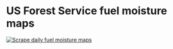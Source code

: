 # US Forest Service fuel moisture maps

[![Scrape daily fuel moisture maps](https://github.com/jeremiak/usfs-fuel-moisture/actions/workflows/daily.yml/badge.svg)](https://github.com/jeremiak/usfs-fuel-moisture/actions/workflows/daily.yml)
